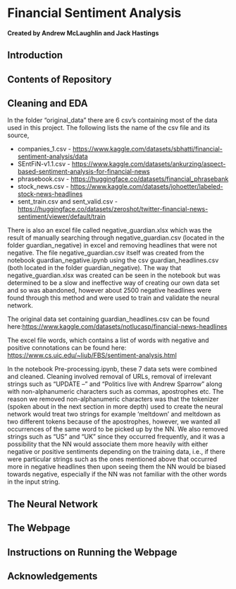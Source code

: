 # Financial Sentiment Analysis 

#### Created by Andrew McLaughlin and Jack Hastings

## Introduction 


## Contents of Repository

## Cleaning and EDA


In the folder “original_data” there are 6 csv’s containing most of the data used in this project. The following lists the name of the csv file and its source,

-	companies_1.csv - https://www.kaggle.com/datasets/sbhatti/financial-sentiment-analysis/data
-	SEntFiN-v1.1.csv - https://www.kaggle.com/datasets/ankurzing/aspect-based-sentiment-analysis-for-financial-news
-	phrasebook.csv - https://huggingface.co/datasets/financial_phrasebank
-	stock_news.csv - https://www.kaggle.com/datasets/johoetter/labeled-stock-news-headlines
-	sent_train.csv and sent_valid.csv - https://huggingface.co/datasets/zeroshot/twitter-financial-news-sentiment/viewer/default/train

There is also an excel file called negative_guardian.xlsx which was the result of manually searching through negative_guardian.csv (located in the folder guardian_negative) in excel and removing headlines that were not negative. The file negative_guardian.csv itself was created from the notebook guardian_negative.ipynb using the csv guardian_headlines.csv (both located in the folder guardian_negative). The way that negative_guardian.xlsx was created can be seen in the notebook but was determined to be a slow and ineffective way of creating our own data set and so was abandoned, however about 2500 negative headlines were found through this method and were used to train and validate the neural network. 

The original data set containing guardian_headlines.csv can be found here:https://www.kaggle.com/datasets/notlucasp/financial-news-headlines

The excel file words, which contains a list of words with negative and positive connotations can be found here: https://www.cs.uic.edu/~liub/FBS/sentiment-analysis.html

In the notebook Pre-processing.ipynb, these 7 data sets were combined and cleaned. Cleaning involved removal of URLs, removal of irrelevant strings such as “UPDATE –” and “Politics live with Andrew Sparrow” along with non-alphanumeric characters such as commas, apostrophes etc. The reason we removed non-alphanumeric characters was that the tokenizer (spoken about in the next section in more depth) used to create the neural network would treat two strings for example ‘meltdown’ and meltdown as two different tokens because of the apostrophes, however, we wanted all occurrences of the same word to be picked up by the NN. We also removed strings such as “US” and “UK” since they occurred frequently, and it was a possibility that the NN would associate them more heavily with either negative or positive sentiments depending on the training data, i.e., if there were particular strings such as the ones mentioned above that occurred more in negative headlines then upon seeing them the NN would be biased towards negative, especially if the NN was not familiar with the other words in the input string. 



## The Neural Network

## The Webpage

## Instructions on Running the Webpage

## Acknowledgements 
